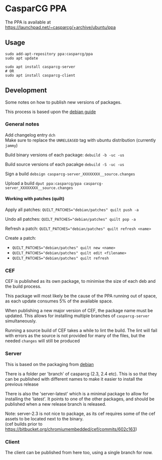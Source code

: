 # CasparCG PPA

The PPA is available at https://launchpad.net/~casparcg/+archive/ubuntu/ppa

## Usage

```
sudo add-apt-repository ppa:casparcg/ppa
sudo apt update

sudo apt install casparcg-server
# OR
sudo apt install casparcg-client
```

## Development

Some notes on how to publish new versions of packages.

This process is based upon the [debian guide](https://wiki.debian.org/BuildingTutorial)

### General notes

Add changelog entry `dch`  
Make sure to replace the `UNRELEASED` tag with ubuntu distribution (currently `jammy`)

Build binary versions of each package: `debuild -b -uc -us`

Build source versions of each pacakge `debuild -S -uc -us`

Sign a build `debsign casparcg-server_XXXXXXXX__source.changes`

Upload a build `dput ppa:casparcg/ppa casparcg-server_XXXXXXXX__source.changes`

#### Working with patches (quilt)

Apply all patches: `QUILT_PATCHES="debian/patches" quilt push -a`

Undo all patches: `QUILT_PATCHES="debian/patches" quilt pop -a`

Refresh a patch: `QUILT_PATCHES="debian/patches" quilt refresh <name>`

Create a patch:
* `QUILT_PATCHES="debian/patches" quilt new <name>`
* `QUILT_PATCHES="debian/patches" quilt edit <filename>`
* `QUILT_PATCHES="debian/patches" quilt refresh`

### CEF

CEF is published as its own package, to minimise the size of each deb and the build process.

This package will most likely be the cause of the PPA running out of space, as each update consumes 5% of the available space.

When publishing a new major version of CEF, the package name must be updated. This allows for installing multiple branches of `casparcg-server` simultaneously.

Running a source build of CEF takes a while to lint the build. The lint will fail with errors as the source is not provided for many of the files, but the needed `changes` will still be produced

### Server

This is based on the packaging from [debian](https://salsa.debian.org/multimedia-team/casparcg-server)

There is a folder per 'branch' of casparcg (2.3, 2.4 etc). This is so that they can be published with different names to make it easier to install the previous release

There is also the 'server-latest' which is a minimal package to allow for installing the 'latest'. It points to one of the other packages, and should be published when a new release branch is released.

Note: server-2.3 is not nice to package, as its cef requires some of the cef assets to be located next to the binary.  
(cef builds prior to https://bitbucket.org/chromiumembedded/cef/commits/602c163)

### Client

The client can be published from here too, using a single branch for now.
